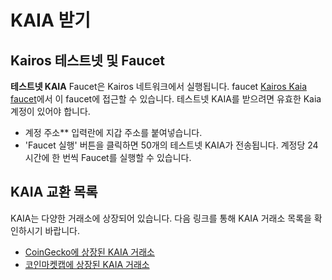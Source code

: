 # KAIA 받기

## Kairos 테스트넷 및 Faucet <a id="baobab-testnet-and-faucet"></a>

**테스트넷 KAIA** Faucet은 Kairos 네트워크에서 실행됩니다. faucet [Kairos Kaia faucet](https://faucet.kaia.io)에서 이 faucet에 접근할 수 있습니다. 테스트넷 KAIA를 받으려면 유효한 Kaia 계정이 있어야 합니다.

- 계정 주소\*\* 입력란에 지갑 주소를 붙여넣습니다.
- 'Faucet 실행' 버튼을 클릭하면 50개의 테스트넷 KAIA가 전송됩니다. 계정당 24시간에 한 번씩 Faucet를 실행할 수 있습니다.

## KAIA 교환 목록 <a id="kaia-exchange-list"></a>

KAIA는 다양한 거래소에 상장되어 있습니다.  다음 링크를 통해 KAIA 거래소 목록을 확인하시기 바랍니다.

- [CoinGecko에 상장된 KAIA 거래소](https://www.coingecko.com/en/coins/klay#markets)
- [코인마켓캡에 상장된 KAIA 거래소](https://coinmarketcap.com/currencies/kaia/)


